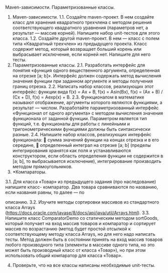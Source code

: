 Maven-зависимости. Параметризованные классы.

1. Maven-зависимости.
1.1. Создайте maven-проект. В нем создайте класс для хранения квадратного трехчлена с
методом решения соответствующего квадратного уравнения (параметров нет, а
результат — массив корней). Напишите набор unit-тестов для этого класса.
1.2. Создайте другой maven-проект. В нем — класс с полем типа «Квадратный трехчлен» из
предыдущего проекта. Класс содержит метод, который возвращает больший корень или
выбрасывает исключение, если корней нет. Напишите для него тесты.
2. Параметризованные классы.
2.1. Разработать интерфейс для понятия «функция одного вещественного аргумента,
определенная на отрезке [a; b]». Интерфейс должен содержать метод вычисления значения
функции при заданном аргументе и методы получения границ отрезка.
2.2. Написать набор классов, реализующих этот интерфейс: функции вида f(x) = Ax + B,
f(x) = Asin(Bx), f(x) = (Ax + B) / (Cx + D), f(x) = Aexp(x) + B.
2.3. Функционалом в математике называют отображение, аргументы которого являются
функциями, а результат — числом. Разработайте параметризованный интерфейс
«Функционал от одного аргумента» c методом вычисления значения функционала от
заданной функции. Параметром является тип функций, т.е. функционалы для работы с
линейными и тригонометрическими функциями должны быть синтаксически разные.
2.4. Напишите набор классов, реализующих интерфейс функционала:
 сумма значений функции на концах отрезка и в его середине,
 определенный интеграл на отрезке [a; b] (пределы интегрирования хранятся как поля и
устанавливаются конструктором, если область определения функции не содержится в
[a; b], то выбрасывается исключение), интегрирование производить методом
прямоугольников.
3. *Компараторы.

3.1. Для класса «Товар» из предыдущего задания (про наследование) напишите класс-
компаратор. Два товара сравниваются по названию, если названия равны, то далее — по

описанию.
3.2. Изучите методы сортировки массивов из стандартного класса Arrays
(https://docs.oracle.com/javase/8/docs/api/java/util/Arrays.html).
3.3. Напишите класс ComparatorDemo со статическим методом sortGoods, который получает на
вход массив товаров и компаратор и сортирует массив по возрастанию (метод будет
простой отсылкой к соответствующему методу класса Arrays, но для него надо написать
тесты. Метод должен быть в состоянии принять на вход массив товаров любого
производного типа (элементы в массиве одного типа, но это может быть производный
класс от класса «Товар»), но при этом использовать общий компаратор для класса «Товар».

4. Проверьте, что на все классы написаны необходимые unit-тесты.
